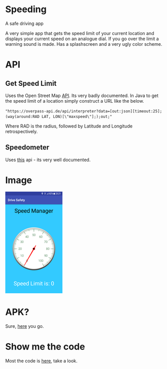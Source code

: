 # Speeding
A safe driving app

A very simple app that gets the speed limit of your current location and displays your current speed on an analogue dial. If you go over the limit a warning sound is made. Has a splashscreen and a very ugly color scheme. 

# API 

## Get Speed Limit
Uses the Open Street Map [API](https://wiki.openstreetmap.org/wiki/Overpass_API). Its very badly documented. In Java to get the speed limit of a location simply construct a URL like the below.

`"https://overpass-api.de/api/interpreter?data=[out:json][timeout:25];(way(around:RAD LAT, LON)[\"maxspeed\"];);out;"`

Where RAD is the radius, followed by Latitude and Longitude retrospectively.
 
## Speedometer

Uses [this](https://github.com/Pygmalion69/Gauge) api - its very well documented.
# Image

![Image](https://github.com/oscarmeanwell/SpeedingApp/blob/master/speedapp/img.png)


# APK?
Sure, [here](https://github.com/oscarmeanwell/SpeedingApp/blob/master/speedapp/speedingApp.apk) you go.

# Show me the code

Most the code is [here](https://github.com/oscarmeanwell/SpeedingApp/blob/master/speedapp/app/src/main/java/com/example/oscarmeanwell/sensorslab/MainActivity.java), take a look.
